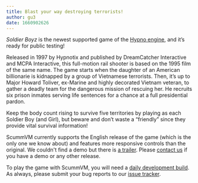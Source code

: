 ```yaml
---
title: Blast your way destroying terrorists!
author: gu3
date: 1660902626
---
```


_Soldier Boyz_ is the newest supported game of the [Hypno engine](https://wiki.scummvm.org/index.php?title=Hypno), and it’s ready for public testing!

Released in 1997 by Hypnotix and published by DreamCatcher Interactive and MCPA Interactive, this full-motion rail shooter is based on the 1995 film of the same name. The game starts when the daughter of an American billionarie is kidnapped by a group of Vietnamese terrorists. Then, it’s up to Major Howard Toliver, ex-Marine and highly decorated Vietnam veteran, to gather a deadly team for the dangerous mission of rescuing her. He recruits six prison inmates serving life sentences for a chance at a full presidential pardon.

Keep the body count rising to survive five territories by playing as each Soldier Boy (and Girl), 
but beware and don’t waste a “friendly” since they provide vital survival information!

ScummVM currently supports the English release of the game (which is the only one we know about) and features more responsive controls than the original. We couldn't find a demo but there is [a trailer](https://www.youtube.com/watch?v=COKWms0UBL8). Please [contact us](https://www.scummvm.org/contact/) if you have a demo or any other release.

To play the game with ScummVM, you will need a [daily development build](https://www.scummvm.org/downloads/#daily). As always, please submit your bug reports to our [issue tracker](https://bugs.scummvm.org/).
